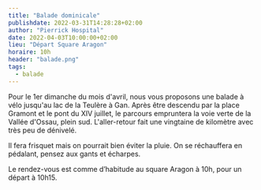 ```yaml
---
title: "Balade dominicale"
publishdate: 2022-03-31T14:28:28+02:00
author: "Pierrick Hospital"
date: 2022-04-03T10:00:00+02:00
lieu: "Départ Square Aragon"
horaire: 10h
header: "balade.png"
tags:
  - balade
---
```


Pour le 1er dimanche du mois d'avril, nous vous proposons une balade à vélo jusqu'au lac de la Teulère à Gan.
Après être descendu par la place Gramont et le pont du XIV juillet, le parcours empruntera la voie verte de la Vallée d'Ossau, plein sud.
L'aller-retour fait une vingtaine de kilomètre avec très peu de dénivelé.

Il fera frisquet mais on pourrait bien éviter la pluie.
On se réchauffera en pédalant, pensez aux gants et écharpes.

Le rendez-vous est comme d’habitude au square Aragon à 10h, pour un départ à 10h15.
